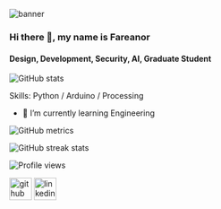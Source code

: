 ![banner](https://raw.githubusercontent.com/fareanor3/profile/main/bannergit.png)

### Hi there 👋, my name is Fareanor
#### Design, Development, Security, AI, Graduate Student


![GitHub stats](https://github-readme-stats.vercel.app/api?username=fareanor3&show_icons=true&count_private=true)  


Skills: Python / Arduino / Processing

- 🌱 I’m currently learning Engineering 


![GitHub metrics](https://metrics.lecoq.io/fareanor3)  

![GitHub streak stats](https://github-readme-streak-stats.herokuapp.com/?user=fareanor3)  

![Profile views](https://gpvc.arturio.dev/fareanor3)  

[<img src='https://cdn.jsdelivr.net/npm/simple-icons@3.0.1/icons/github.svg' alt='github' height='40'>](https://github.com/fareanor3)  [<img src='https://cdn.jsdelivr.net/npm/simple-icons@3.0.1/icons/linkedin.svg' alt='linkedin' height='40'>](https://www.linkedin.com/in/gabriel-nierat-05816320a/) 
